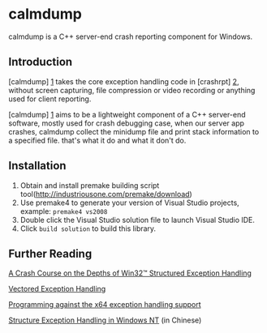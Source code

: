 # calmdump

calmdump is a C++ server-end crash reporting component for Windows.

## Introduction

[calmdump] [1] takes the core exception handling code in [crashrpt] [2],
without screen capturing, file compression or video recording or anything used for client reporting.

[calmdump] [1] aims to be a lightweight component of a C++ server-end software, mostly used for crash
debugging case, when our server app crashes, calmdump collect the minidump file and print stack 
information to a specified file. that's what it do and what it don't do.


## Installation

1. Obtain and install premake building script tool(http://industriousone.com/premake/download)
2. Use premake4 to generate your version of Visual Studio projects, example: `premake4 vs2008`
3. Double click the Visual Studio solution file to launch Visual Studio IDE.
4. Click `build solution` to build this library.


## Further Reading

[A Crash Course on the Depths of Win32™ Structured Exception Handling](http://www.microsoft.com/msj/0197/exception/exception.aspx)

[Vectored Exception Handling](http://msdn.microsoft.com/en-us/magazine/cc301714.aspx)

[Programming against the x64 exception handling support](http://www.nynaeve.net/?p=99)

[Structure Exception Handling in Windows NT](http://www.longene.org/techdoc/0031255001224576939.html)  (in Chinese)


[1]: https://github.com/ichenq/calmdump
[2]: http://code.google.com/p/crashrpt "crashrpt"
